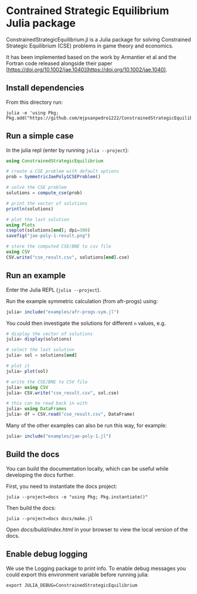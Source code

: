 # Contrained Strategic Equilibrium Julia package

ConstrainedStrategicEquilibrium.jl is a Julia package for solving Constrained
Strategic Equilibrium (CSE) problems in game theory and economics.

It has been implemented based on the work by Armantier et al and the Fortran
code released alongside their paper [https://doi.org/10.1002/jae.1040](https://doi.org/10.1002/jae.1040).

## Install dependencies

From this directory run:

```
julia -e 'using Pkg; Pkg.add("https://github.com/mjpsanpedro1222/ConstrainedStrategicEquilibrium.jl")'
```

## Run a simple case

In the julia repl (enter by running `julia --project`):

```julia
using ConstrainedStrategicEquilibrium

# create a CSE problem with default options
prob = SymmetricJaePoly1CSEProblem()

# solve the CSE problem
solutions = compute_cse(prob)

# print the vector of solutions
println(solutions)

# plot the last solution
using Plots
cseplot(solutions[end]; dpi=300)
savefig("jae-poly-1-result.png")

# store the computed CSE/BNE to csv file
using CSV
CSV.write("cse_result.csv", solutions[end].cse)
```

## Run an example

Enter the Julia REPL (`julia --project`).

Run the example symmetric calculation (from afr-progs) using:

```julia
julia> include("examples/afr-progs-sym.jl")
```

You could then investigate the solutions for different `n` values, e.g.

```julia
# display the vector of solutions
julia> display(solutions)

# select the last solution
julia> sol = solutions[end]

# plot it
julia> plot(sol)

# write the CSE/BNE to CSV file
julia> using CSV
julia> CSV.write("cse_result.csv", sol.cse)

# this can be read back in with
julia> using DataFrames
julia> df = CSV.read("cse_result.csv", DataFrame)
```

Many of the other examples can also be run this way, for example:

```julia
julia> include("examples/jae-poly-1.jl")
```

## Build the docs

You can build the documentation locally, which can be useful while developing the docs further.

First, you need to instantiate the docs project:

```
julia --project=docs -e "using Pkg; Pkg.instantiate()"
```

Then build the docs:

```
julia --project=docs docs/make.jl
```

Open *docs/build/index.html* in your browser to view the local version of the docs.

## Enable debug logging

We use the Logging package to print info. To enable debug messages you could
export this environment variable before running julia:

```
export JULIA_DEBUG=ConstrainedStrategicEquilibrium
```
```